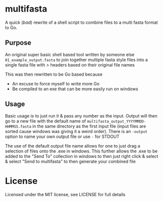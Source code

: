 # multifasta

A quick (*bad*) rewrite of a shell script to combine files to a multi
fasta format to Go.

## Purpose

An original super basic shell based tool written by someone else `01_example_output.fasta`
to join together multiple fasta style files into a single fasta file with > headers based on
their original file names

This was then rewritten to be Go based because

* An excuse to force myself to write more Go
* Be compiled to an exe that can be more easily run on windows

## Usage

Basic usage is to just run it & pass any number as the input. Output will then go to a new file
with the default name of `multifasta_output_YYYYMMDD-HHMMSS.fasta` in the same directory as the
first input file (input files are sorted cause windows was giving it a weird order). There is an
`-output` option to name your own output file or use `-` for STDOUT

The use of the default output file name allows for one to just drag a selection of files onto the
.exe in windows. This further allows the .exe to be added to the "Send To" collection in windows to
then just right click & select & select "Send to multifasta" to then generate your combined file

# License
Licensed under the MIT license, see LICENSE for full details
